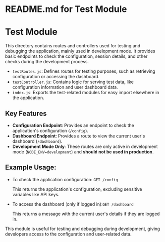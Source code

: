 # README.md for Test Module

# Test Module
This directory contains routes and controllers used for testing and debugging the application, mainly used in development mode. It provides basic endpoints to check the configuration, session details, and other checks during the development process.

- `testRoutes.js`: Defines routes for testing purposes, such as retrieving configuration or accessing the dashboard.
- `testController.js`: Contains logic for serving test data, like configuration information and user dashboard data.
- `index.js`: Exports the test-related modules for easy import elsewhere in the application.

## Key Features
- **Configuration Endpoint**: Provides an endpoint to check the application's configuration (`/config`).
- **Dashboard Endpoint**: Provides a route to view the current user's dashboard (`/dashboard`).
- **Development Mode Only**: These routes are only active in development mode (`NODE_ENV=development`)  and **should not be used in production.**

## Example Usage:
- To check the application configuration: `GET /config`

  This returns the application's configuration, excluding sensitive variables like API keys.

- To access the dashboard (only if logged in):`GET /dashboard`

  This returns a message with the current user's details if they are logged in.

This module is useful for testing and debugging during development, giving developers access to the configuration and user-related data.

